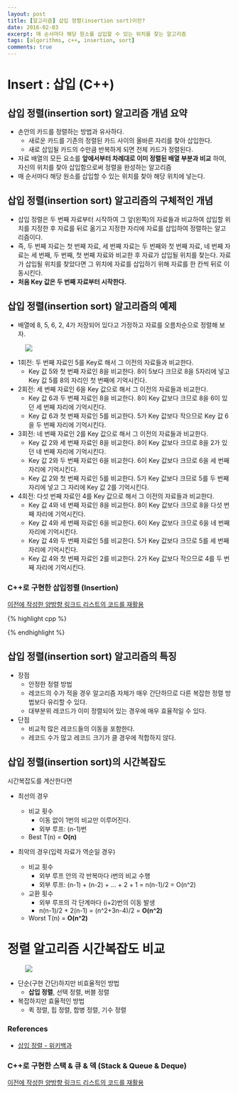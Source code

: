 ```yaml
---
layout: post
title: [알고리즘] 삽입 정렬(insertion sort)이란?
date: 2016-02-03
excerpt: 매 순서마다 해당 원소를 삽입할 수 있는 위치를 찾는 알고리즘
tags: [algorithms, c++, insertion, sort]
comments: true
---
```


# Insert : 삽입 (C++)

## 삽입 정렬(insertion sort) 알고리즘 개념 요약
* 손안의 카드를 정렬하는 방법과 유사하다.
  * 새로운 카드를 기존의 정렬된 카드 사이의 올바른 자리를 찾아 삽입한다.
  * 새로 삽입될 카드의 수만큼 반복하게 되면 전체 카드가 정렬된다.
* 자료 배열의 모든 요소를 **앞에서부터 차례대로 이미 정렬된 배열 부분과 비교** 하여, 자신의 위치를 찾아 삽입함으로써 정렬을 완성하는 알고리즘
* 매 순서마다 해당 원소를 삽입할 수 있는 위치를 찾아 해당 위치에 넣는다.



## 삽입 정렬(insertion sort) 알고리즘의 구체적인 개념
* 삽입 정렬은 두 번째 자료부터 시작하여 그 앞(왼쪽)의 자료들과 비교하여 삽입할 위치를 지정한 후 자료를 뒤로 옮기고 지정한 자리에 자료를 삽입하여 정렬하는 알고리즘이다.
* 즉, 두 번째 자료는 첫 번째 자료, 세 번째 자료는 두 번째와 첫 번째 자료, 네 번째 자료는 세 번째, 두 번째, 첫 번째 자료와 비교한 후 자료가 삽입될 위치를 찾는다. 자료가 삽입될 위치를 찾았다면 그 위치에 자료를 삽입하기 위해 자료를 한 칸씩 뒤로 이동시킨다.
* **처음 Key 값은 두 번째 자료부터 시작한다.**



## 삽입 정렬(insertion sort) 알고리즘의 예제
* 배열에 8, 5, 6, 2, 4가 저장되어 있다고 가정하고 자료를 오름차순으로 정렬해 보자.

<figure>
	<img src="/images/algorithms/insertion-sort/insertion-sort.png">
</figure>

* 1회전: 두 번째 자료인 5를 Key로 해서 그 이전의 자료들과 비교한다.
  - Key 값 5와 첫 번째 자료인 8을 비교한다. 8이 5보다 크므로 8을 5자리에 넣고 Key 값 5를 8의 자리인 첫 번째에 기억시킨다.
* 2회전: 세 번째 자료인 6을 Key 값으로 해서 그 이전의 자료들과 비교한다.
  - Key 값 6과 두 번째 자료인 8을 비교한다. 8이 Key 값보다 크므로 8을 6이 있던 세 번째 자리에 기억시킨다.
  - Key 값 6과 첫 번째 자료인 5를 비교한다. 5가 Key 값보다 작으므로 Key 값 6을 두 번째 자리에 기억시킨다.
* 3회전: 네 번째 자료인 2를 Key 값으로 해서 그 이전의 자료들과 비교한다.
  - Key 값 2와 세 번째 자료인 8을 비교한다. 8이 Key 값보다 크므로 8을 2가 있던 네 번째 자리에 기억시킨다.
  - Key 값 2와 두 번째 자료인 6을 비교한다. 6이 Key 값보다 크므로 6을 세 번째 자리에 기억시킨다.
  - Key 값 2와 첫 번째 자료인 5를 비교한다. 5가 Key 값보다 크므로 5를 두 번째 자리에 넣고 그 자리에 Key 값 2를 기억시킨다.
* 4회전: 다섯 번째 자료인 4를 Key 값으로 해서 그 이전의 자료들과 비교한다.
  - Key 값 4와 네 번째 자료인 8을 비교한다. 8이 Key 값보다 크므로 8을 다섯 번째 자리에 기억시킨다.
  - Key 값 4와 세 번째 자료인 6을 비교한다. 6이 Key 값보다 크므로 6을 네 번째 자리에 기억시킨다.
  - Key 값 4와 두 번째 자료인 5를 비교한다. 5가 Key 값보다 크므로 5를 세 번째 자리에 기억시킨다.
  - Key 값 4와 첫 번째 자료인 2를 비교한다. 2가 Key 값보다 작으므로 4를 두 번째 자리에 기억시킨다.

### C++로 구현한 삽입정렬 (Insertion)
[이전에 작성한 양방향 링크드 리스트의 코드를 재활용](https://kyungryeol1101.github.io/data-structures-linked-list-array/)

{% highlight cpp %}

{% endhighlight %}

## 삽입 정렬(insertion sort) 알고리즘의 특징
* 장점
  * 안정한 정렬 방법
  * 레코드의 수가 적을 경우 알고리즘 자체가 매우 간단하므로 다른 복잡한 정렬 방법보다 유리할 수 있다.
  * 대부분위 레코드가 이미 정렬되어 있는 경우에 매우 효율적일 수 있다.
* 단점
  * 비교적 많은 레코드들의 이동을 포함한다.
  * 레코드 수가 많고 레코드 크기가 클 경우에 적합하지 않다.

## 삽입 정렬(insertion sort)의 시간복잡도
시간복잡도를 계산한다면
* 최선의 경우
  * 비교 횟수
    * 이동 없이 1번의 비교만 이루어진다.
    * 외부 루프: (n-1)번
  * Best T(n) = **O(n)**

* 최악의 경우(입력 자료가 역순일 경우)
  * 비교 횟수
    * 외부 루프 안의 각 반복마다 i번의 비교 수행
    * 외부 루프: (n-1) + (n-2) + … + 2 + 1 = n(n-1)/2 = O(n^2)
  * 교환 횟수
    * 외부 루프의 각 단계마다 (i+2)번의 이동 발생
    * n(n-1)/2 + 2(n-1) = (n^2+3n-4)/2 = **O(n^2)**
  * Worst T(n) = **O(n^2)**


# 정렬 알고리즘 시간복잡도 비교
<figure>
	<img src="/images/algorithms/insertion-sort/sort-time-complexity.png">
</figure>

* 단순(구현 간단)하지만 비효율적인 방법
  * **삽입 정렬**, 선택 정렬, 버블 정렬
* 복잡하지만 효율적인 방법
  * 퀵 정렬, 힙 정렬, 합병 정렬, 기수 정렬

### References

- [삽입 정렬 - 위키백과](https://ko.wikipedia.org/wiki/%EC%82%BD%EC%9E%85_%EC%A0%95%EB%A0%AC)

### C++로 구현한 스택 & 큐 & 덱 (Stack & Queue & Deque)
[이전에 작성한 양방향 링크드 리스트의 코드를 재활용](https://kyungryeol1101.github.io/data-structures-linked-list-array/)